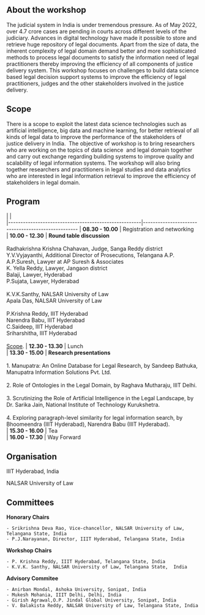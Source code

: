 <!-- # Workshop on Data Science for Justice Delivery in India (DSJDI-2022) -->
## About the workshop
The judicial system in India is under tremendous pressure. As of May 2022, over 4.7 crore cases are pending in courts across different levels of the judiciary. Advances in digital technology  have made it possible to store and retrieve huge repository of legal documents.    Apart from the size of data, the inherent complexity of legal domain demand better and more sophisticated methods to process legal documents to satisfy the information need of legal practitioners thereby improving the efficiency of all components of justice delivery system. This workshop focuses on  challenges to build data science based legal decision support systems  to improve the efficiency of legal practitioners, judges and the other stakeholders involved in the justice delivery. 

## Scope
There is a scope to exploit the latest data science technologies such as artificial intelligence, big data and machine learning,  for better  retrieval of all kinds of legal data to improve the performance of the stakeholders of  justice delivery in India.  The objective of workshop is to bring researchers who are working on the topics of data science  and legal domain together and carry out exchange regarding building systems to improve quality and scalability of  legal information systems. The workshop will also bring together researchers and practitioners in legal studies and data analytics who are interested in legal information retrieval to improve the efficiency of stakeholders in legal domain.

## Program

|                                                                           |                                                     
|------------------------------------------------------|---------------------------------------------------
|                  **08.30 - 10.00**                   | Registration and networking                
|                  **10.00 - 12.30**                   | **Round table discussion** <br/><br/>  Radhakrishna Krishna Chahavan, Judge, Sanga Reddy district <br/> Y.V.Vyjayanthi, Additional Director of Prosecutions, Telangana A.P. <br/> A.P.Suresh, Lawyer at AP Suresh & Associates <br/> K. Yella Reddy, Lawyer, Jangaon district <br/> Balaji, Lawyer, Hyderabad <br/> P.Sujata, Lawyer, Hyderabad <br/> <br/> K.V.K.Santhy, NALSAR University of Law <br/> Apala Das, NALSAR University of Law <br/> <br/> P.Krishna Reddy, IIIT Hyderabad <br/> Narendra Babu, IIIT Hyderabad <br/> C.Saideep, IIIT Hyderabad <br/> Sriharshitha, IIIT Hyderabad <br/><br/> [Scope](./scope.html).
|                  **12.30 - 13.30**                   | Lunch                    
|                  **13.30 - 15.00**                   | **Research presentations** <br/><br/> 1. Manupatra: An Online Database for Legal Research, by Sandeep Bathuka, Manupatra Information Solutions Pvt. Ltd. <br/><br/> 2. Role of Ontologies in the Legal Domain, by Raghava Mutharaju, IIIT Delhi. <br/><br/> 3. Scrutinizing the Role of Artificial Intelligence in the Legal Landscape, by Dr. Sarika Jain, National Institute of Technology Kurukshetra. <br/><br/> 4. Exploring paragraph-level similarity for legal information search, by Bhoomeendra (IIIT Hyderabad), Narendra Babu (IIIT Hyderabad).                          
|                  **15.30 - 16.00**                   | Tea                     
|                  **16.00 - 17.30**                   | Way Forward                


## Organisation
IIIT Hyderabad, India

NALSAR University of Law

## Committees
**Honorary Chairs**

    - Srikrishna Deva Rao, Vice-chancellor, NALSAR University of Law, Telangana State, India 
    - P.J.Narayanan, Director, IIIT Hyderabad, Telangana State, India

**Workshop Chairs**

    - P. Krishna Reddy, IIIT Hyderabad, Telangana State, India
    - K.V.K. Santhy, NALSAR University of Law, Telangana State,  India

**Advisory Commitee**

    - Anirban Mondal, Ashoka University, Sonipat, India
    - Mukesh Mohania, IIIT Delhi, Delhi, India
    - Girish Agrawal,O.P. Jindal Global University, Sonipat, India
    - V. Balakista Reddy, NALSAR University of Law, Telangana State, India 
  

 
